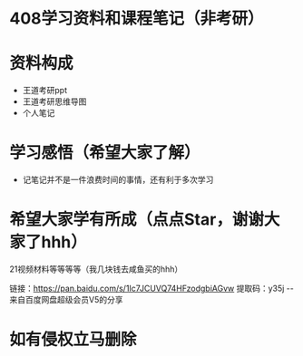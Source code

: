 # 408学习资料和课程笔记（非考研）
# 资料构成
+ 王道考研ppt
+ 王道考研思维导图
+ 个人笔记

# 学习感悟（希望大家了解）
+ 记笔记并不是一件浪费时间的事情，还有利于多次学习

# 希望大家学有所成（点点Star，谢谢大家了hhh）
21视频材料等等等等（我几块钱去咸鱼买的hhh）

链接：https://pan.baidu.com/s/1Ic7JCUVQ74HFzodgbiAGvw 
提取码：y35j 
--来自百度网盘超级会员V5的分享
# 如有侵权立马删除
